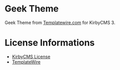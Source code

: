 # Geek Theme
Geek Theme from [Templatewire.com](https://templatewire.com) for KirbyCMS 3.

# License Informations
- [KirbyCMS License](https://getkirby.com/license)
- [TemplateWire](https://templatewire.com)
